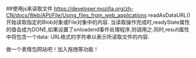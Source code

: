 ##使用js来读取文件
https://developer.mozilla.org/zh-CN/docs/Web/API/File/Using_files_from_web_applications
  readAsDataURL()
  开始读取指定的Blob对象或File对象中的内容. 当读取操作完成时,readyState属性的值会成为DONE,如果设置了onloadend事件处理程序,则调用之.同时,result属性中将包含一个data: URL格式的字符串以表示所读取文件的内容.

做一个表情包网站吧！加入拖拽等功能！
